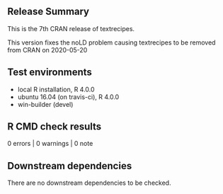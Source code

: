 ## Release Summary

This is the 7th CRAN release of textrecipes.

This version fixes the noLD problem causing textrecipes to be removed from CRAN on 2020-05-20

## Test environments
* local R installation, R 4.0.0
* ubuntu 16.04 (on travis-ci), R 4.0.0
* win-builder (devel)

## R CMD check results

0 errors | 0 warnings | 0 note

## Downstream dependencies

There are no downstream dependencies to be checked.
